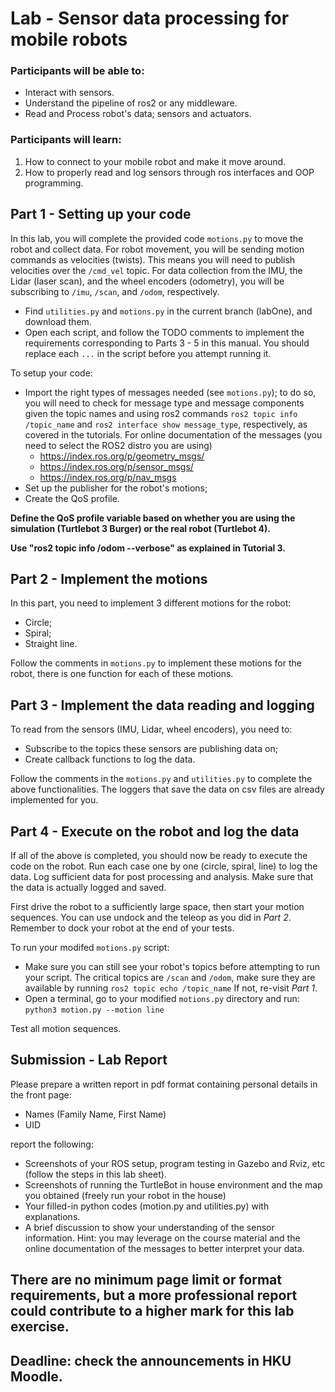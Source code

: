 # Lab - Sensor data processing for mobile robots

### Participants will be able to:
- Interact with sensors.
- Understand the pipeline of ros2 or any middleware.
- Read and Process robot's data; sensors and actuators.


### Participants will learn:

1. How to connect to your mobile robot and make it move around. 
2. How to properly read and log sensors through ros interfaces and OOP programming. 


## Part 1 - Setting up your code

In this lab, you will complete the provided code ```motions.py``` to move the robot and collect data. 
For robot movement, you will be sending motion commands as velocities (twists). This means you will need to publish velocities over the ```/cmd_vel``` topic. 
For data collection from the IMU, the Lidar (laser scan), and the wheel encoders (odometry), you will be subscribing to ```/imu```, ```/scan```, and ```/odom```, respectively. 

- Find ```utilities.py``` and ```motions.py``` in the current branch (labOne), and download them.
- Open each script, and follow the TODO comments to implement the requirements corresponding to Parts 3 - 5 in this manual. You should replace each ```...``` in the script before you attempt running it.

To setup your code:
- Import the right types of messages needed (see ```motions.py```); to do so, you will need to check for message type and message components given the topic names and using ros2 commands ```ros2 topic info /topic_name``` and ```ros2 interface show message_type```, respectively, as covered in the tutorials. For online documentation of the messages (you need to select the ROS2 distro you are using)
  - https://index.ros.org/p/geometry_msgs/
  - https://index.ros.org/p/sensor_msgs/
  - https://index.ros.org/p/nav_msgs 
- Set up the publisher for the robot's motions;
- Create the QoS profile.
  
**Define the QoS profile variable based on whether you are using the simulation (Turtlebot 3 Burger) or the real robot (Turtlebot 4).**

**Use "ros2 topic info /odom --verbose" as explained in Tutorial 3.**

## Part 2 - Implement the motions

In this part, you need to implement 3 different motions for the robot:
- Circle;
- Spiral;
- Straight line.

Follow the comments in ```motions.py``` to implement these motions for the robot, there is one function for each of these motions. 


## Part 3 - Implement the data reading and logging
To read from the sensors (IMU, Lidar, wheel encoders), you need to:
- Subscribe to the topics these sensors are publishing data on;
- Create callback functions to log the data.

Follow the comments in the ```motions.py``` and ```utilities.py``` to complete the above functionalities. The loggers that save the data on csv files are already implemented for you.

## Part 4 - Execute on the robot and log the data
If all of the above is completed, you should now be ready to execute the code on the robot. Run each case one by one (circle, spiral, line) to log the data.
Log sufficient data for post processing and analysis. Make sure that the data is actually logged and saved.

First drive the robot to a sufficiently large space, then start your motion sequences. You can use undock and the teleop as you did in *Part 2*. Remember to dock your robot at the end of your tests.

To run your modifed ```motions.py``` script:
- Make sure you can still see your robot's topics before attempting to run your script. The critical topics are ```/scan``` and ```/odom```, make sure they are available by running ```ros2 topic echo /topic_name```  If not, re-visit *Part 1*.
- Open a terminal, go to your modified ```motions.py``` directory and run: ```python3 motion.py --motion line```

Test all motion sequences.


## Submission - Lab Report
Please prepare a written report in pdf format containing personal details in the front page:
- Names (Family Name, First Name)
- UID

report the following:
- Screenshots of your ROS setup, program testing in Gazebo and Rviz, etc (follow the steps in this lab sheet).
- Screenshots of running the TurtleBot in house environment and the map you obtained (freely run your robot in the house)
- Your filled-in python codes (motion.py and utilities.py) with explanations.
- A brief discussion to show your understanding of the sensor information. Hint: you may leverage on the course material and the online documentation of the messages to better interpret your data.
## There are no minimum page limit or format requirements, but a more professional report could contribute to a higher mark for this lab exercise.
## Deadline: check the announcements in HKU Moodle.


